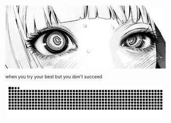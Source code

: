 ![Header](./download.jfif)

when you try your best
but you don't succeed

<img src="https://raw.githubusercontent.com/rogueliver/rogueliver/output/snake.svg" alt="Snake animation" />

###

